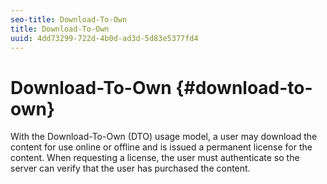 ```yaml
---
seo-title: Download-To-Own
title: Download-To-Own
uuid: 4dd73299-722d-4b0d-ad3d-5d83e5377fd4
---
```


# Download-To-Own {#download-to-own}

With the Download-To-Own (DTO) usage model, a user may download the content for use online or offline and is issued a permanent license for the content. When requesting a license, the user must authenticate so the server can verify that the user has purchased the content. 
